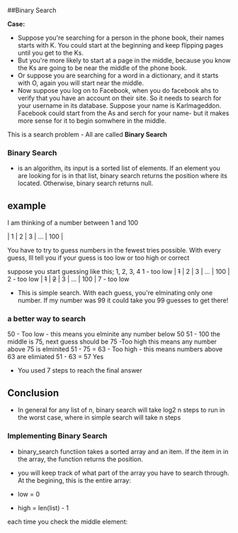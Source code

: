 ##Binary Search

**Case:**
- Suppose you're searching for a person in the phone book, their names starts with K. You could start at the beginning and keep flipping pages until you get to the Ks.
- But you're more likely to start at a page in the middle, because you know the Ks are going to be near the middle of the phone book.
- Or suppose you are searching for a word in a dictionary, and it starts with O, again you will start near the middle.
- Now suppose you log on to Facebook, when you do facebook ahs to verify that you have an account on their site. So it needs to search for your username in its database. Suppose your name is Karlmageddon. Facebook could start from the As and serch for your name- but it makes more sense for it to begin somwhere in the middle.

This is a search problem - All are called **Binary Search**

### Binary Search
- is an algorithm, its input is a sorted list of elements. If an element you are looking for is in that list, binary search returns the position where its located. Otherwise, binary search returns null.

## example
I am thinking of a number between 1 and 100

| 1 | 2 | 3 | ... | 100 |

You have to try to guess numbers in the fewest tries possible. With every guess, Ill tell you if your guess is too low or too high or correct

suppose you start guessing like this; 1, 2, 3, 4 
1 - too low  | ~~1~~ | 2 | 3 | ... | 100 |
2 - too low | ~~1~~ | ~~2~~ | 3 | ... | 100 |
7 - too low

- This is simple search. With each guess, you're elminating only one number. If my number was 99 it could take you 99 guesses to get there!

### a better way to search
50 - Too low - this means you elminite any number below 50
51 - 100 the middle is 75, next guess should be 75 -Too high this means any number above 75 is elminited
51 - 75  = 63 - Too high - this means numbers above 63 are elimiated
51 - 63 = 57 Yes

- You used 7 steps to reach the final answer

## Conclusion
 - In general for any list of n, binary search will take log2 n steps to run in the worst case, where in simple search will take n steps

 ### Implementing Binary Search

 - binary_search functiion takes a sorted array and an item. If the item in in the array, the function returns the position. 
 - you will keep track of what part of the array you have to search through. At the begining, this is the entire array:

  - low = 0
  - high = len(list) - 1


  each time you check the middle element: